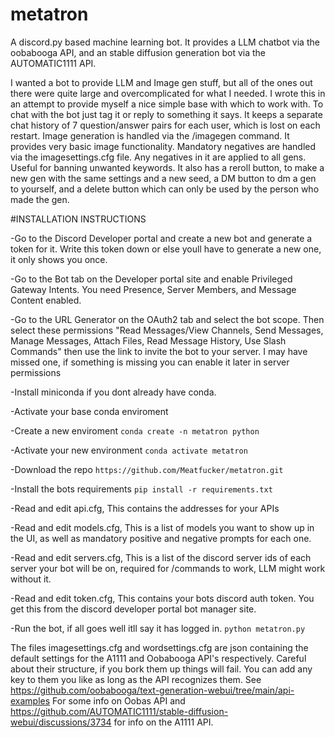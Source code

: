 # metatron
A discord.py based machine learning bot. It provides a LLM chatbot via the oobabooga API, and an stable diffusion generation bot via the AUTOMATIC1111 API.

I wanted a bot to provide LLM and Image gen stuff, but all of the ones out there were quite large and overcomplicated for what I needed. I wrote this in an attempt to provide myself a nice simple base with which to work with. 
To chat with the bot just tag it or reply to something it says. It keeps a separate chat history of 7 question/answer pairs for each user, which is lost on each restart. 
Image generation is handled via the /imagegen command. It provides very basic image functionality. Mandatory negatives are handled via the imagesettings.cfg file. Any negatives in it are applied to all gens. Useful for banning unwanted keywords. It also has a reroll button, to make a new gen with the same settings and a new seed, a DM button to dm a gen to yourself, and a delete button which can only be used by the person who made the gen.

#INSTALLATION INSTRUCTIONS

-Go to the Discord Developer portal and create a new bot and generate a token for it. Write this token down or else youll have to generate a new one, it only shows you once.

-Go to the Bot tab on the Developer portal site and enable Privileged Gateway Intents. You need Presence, Server Members, and Message Content enabled.

-Go to the URL Generator on the OAuth2 tab and select the bot scope. Then select these permissions "Read Messages/View Channels, Send Messages, Manage Messages, Attach Files, Read Message History, Use Slash Commands" then use the link to invite the bot to your server. I may have missed one, if something is missing you can enable it later in server permissions

-Install miniconda if you dont already have conda.

-Activate your base conda enviroment

-Create a new enviroment `conda create -n metatron python`

-Activate your new environment `conda activate metatron`

-Download the repo `https://github.com/Meatfucker/metatron.git`

-Install the bots requirements `pip install -r requirements.txt`


-Read and edit api.cfg, This contains the addresses for your APIs

-Read and edit models.cfg, This is a list of models you want to show up in the UI, as well as mandatory positive and negative prompts for each one.

-Read and edit servers.cfg, This is a list of the discord server ids of each server your bot will be on, required for /commands to work, LLM might work without it.

-Read and edit token.cfg, This contains your bots discord auth token. You get this from the discord developer portal bot manager site.


-Run the bot, if all goes well itll say it has logged in. `python metatron.py`


The files imagesettings.cfg and wordsettings.cfg are json containing the default settings for the A1111 and Oobabooga API's respectively. Careful about their structure, if you bork them up things will fail. You can add any key to them you like as long as the API recognizes them. See https://github.com/oobabooga/text-generation-webui/tree/main/api-examples For some info on Oobas API and https://github.com/AUTOMATIC1111/stable-diffusion-webui/discussions/3734 for info on the A1111 API.
